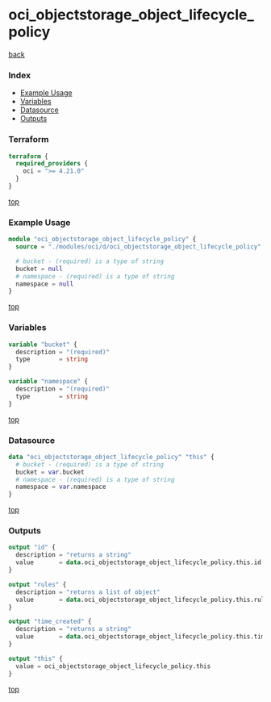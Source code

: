 # oci_objectstorage_object_lifecycle_policy

[back](../oci.md)

### Index

- [Example Usage](#example-usage)
- [Variables](#variables)
- [Datasource](#datasource)
- [Outputs](#outputs)

### Terraform

```terraform
terraform {
  required_providers {
    oci = ">= 4.21.0"
  }
}
```

[top](#index)

### Example Usage

```terraform
module "oci_objectstorage_object_lifecycle_policy" {
  source = "./modules/oci/d/oci_objectstorage_object_lifecycle_policy"

  # bucket - (required) is a type of string
  bucket = null
  # namespace - (required) is a type of string
  namespace = null
}
```

[top](#index)

### Variables

```terraform
variable "bucket" {
  description = "(required)"
  type        = string
}

variable "namespace" {
  description = "(required)"
  type        = string
}
```

[top](#index)

### Datasource

```terraform
data "oci_objectstorage_object_lifecycle_policy" "this" {
  # bucket - (required) is a type of string
  bucket = var.bucket
  # namespace - (required) is a type of string
  namespace = var.namespace
}
```

[top](#index)

### Outputs

```terraform
output "id" {
  description = "returns a string"
  value       = data.oci_objectstorage_object_lifecycle_policy.this.id
}

output "rules" {
  description = "returns a list of object"
  value       = data.oci_objectstorage_object_lifecycle_policy.this.rules
}

output "time_created" {
  description = "returns a string"
  value       = data.oci_objectstorage_object_lifecycle_policy.this.time_created
}

output "this" {
  value = oci_objectstorage_object_lifecycle_policy.this
}
```

[top](#index)